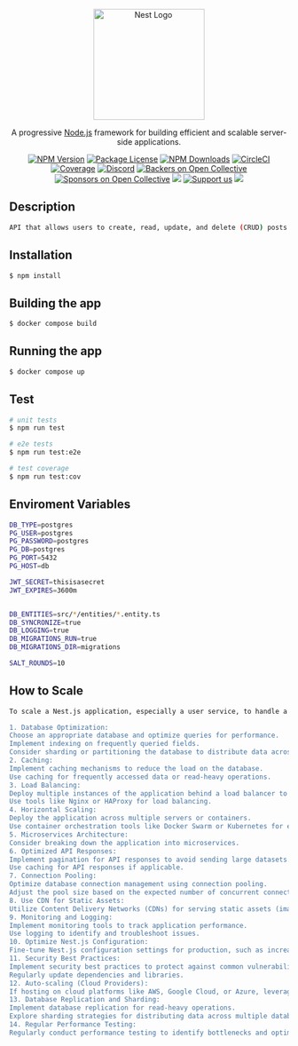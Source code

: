 <p align="center">
  <a href="http://nestjs.com/" target="blank"><img src="https://nestjs.com/img/logo-small.svg" width="200" alt="Nest Logo" /></a>
</p>

[circleci-image]: https://img.shields.io/circleci/build/github/nestjs/nest/master?token=abc123def456
[circleci-url]: https://circleci.com/gh/nestjs/nest

  <p align="center">A progressive <a href="http://nodejs.org" target="_blank">Node.js</a> framework for building efficient and scalable server-side applications.</p>
    <p align="center">
<a href="https://www.npmjs.com/~nestjscore" target="_blank"><img src="https://img.shields.io/npm/v/@nestjs/core.svg" alt="NPM Version" /></a>
<a href="https://www.npmjs.com/~nestjscore" target="_blank"><img src="https://img.shields.io/npm/l/@nestjs/core.svg" alt="Package License" /></a>
<a href="https://www.npmjs.com/~nestjscore" target="_blank"><img src="https://img.shields.io/npm/dm/@nestjs/common.svg" alt="NPM Downloads" /></a>
<a href="https://circleci.com/gh/nestjs/nest" target="_blank"><img src="https://img.shields.io/circleci/build/github/nestjs/nest/master" alt="CircleCI" /></a>
<a href="https://coveralls.io/github/nestjs/nest?branch=master" target="_blank"><img src="https://coveralls.io/repos/github/nestjs/nest/badge.svg?branch=master#9" alt="Coverage" /></a>
<a href="https://discord.gg/G7Qnnhy" target="_blank"><img src="https://img.shields.io/badge/discord-online-brightgreen.svg" alt="Discord"/></a>
<a href="https://opencollective.com/nest#backer" target="_blank"><img src="https://opencollective.com/nest/backers/badge.svg" alt="Backers on Open Collective" /></a>
<a href="https://opencollective.com/nest#sponsor" target="_blank"><img src="https://opencollective.com/nest/sponsors/badge.svg" alt="Sponsors on Open Collective" /></a>
  <a href="https://paypal.me/kamilmysliwiec" target="_blank"><img src="https://img.shields.io/badge/Donate-PayPal-ff3f59.svg"/></a>
    <a href="https://opencollective.com/nest#sponsor"  target="_blank"><img src="https://img.shields.io/badge/Support%20us-Open%20Collective-41B883.svg" alt="Support us"></a>
  <a href="https://twitter.com/nestframework" target="_blank"><img src="https://img.shields.io/twitter/follow/nestframework.svg?style=social&label=Follow"></a>
</p>
  <!--[![Backers on Open Collective](https://opencollective.com/nest/backers/badge.svg)](https://opencollective.com/nest#backer)
  [![Sponsors on Open Collective](https://opencollective.com/nest/sponsors/badge.svg)](https://opencollective.com/nest#sponsor)-->

## Description

```bash
API that allows users to create, read, update, and delete (CRUD) posts. Each post will have a title, content, author, and timestamp. You will also need to write unit and e2e tests for the API using Jest and Testcontainers. You will also need to use Docker and Docker Compose to containerize the application and the database.
```

## Installation

```bash
$ npm install
```

## Building the app

```bash
$ docker compose build
```

## Running the app

```bash
$ docker compose up
```

## Test

```bash
# unit tests
$ npm run test

# e2e tests
$ npm run test:e2e

# test coverage
$ npm run test:cov
```

## Enviroment Variables

```bash
DB_TYPE=postgres
PG_USER=postgres
PG_PASSWORD=postgres
PG_DB=postgres
PG_PORT=5432
PG_HOST=db

JWT_SECRET=thisisasecret
JWT_EXPIRES=3600m


DB_ENTITIES=src/*/entities/*.entity.ts
DB_SYNCRONIZE=true
DB_LOGGING=true
DB_MIGRATIONS_RUN=true
DB_MIGRATIONS_DIR=migrations

SALT_ROUNDS=10
```

## How to Scale

```bash
To scale a Nest.js application, especially a user service, to handle a large number of users (10,000 to 1 million), we need to consider various aspects of the application's architecture, infrastructure, and performance. Below are some general strategies that can help in scaling a basic Nest.js app serving a user service:

1. Database Optimization:
Choose an appropriate database and optimize queries for performance.
Implement indexing on frequently queried fields.
Consider sharding or partitioning the database to distribute data across multiple servers.
2. Caching:
Implement caching mechanisms to reduce the load on the database.
Use caching for frequently accessed data or read-heavy operations.
3. Load Balancing:
Deploy multiple instances of the application behind a load balancer to distribute incoming requests.
Use tools like Nginx or HAProxy for load balancing.
4. Horizontal Scaling:
Deploy the application across multiple servers or containers.
Use container orchestration tools like Docker Swarm or Kubernetes for easy scaling.
5. Microservices Architecture:
Consider breaking down the application into microservices.
6. Optimized API Responses:
Implement pagination for API responses to avoid sending large datasets.
Use caching for API responses if applicable.
7. Connection Pooling:
Optimize database connection management using connection pooling.
Adjust the pool size based on the expected number of concurrent connections.
8. Use CDN for Static Assets:
Utilize Content Delivery Networks (CDNs) for serving static assets (images, CSS, JavaScript) to reduce server load.
9. Monitoring and Logging:
Implement monitoring tools to track application performance.
Use logging to identify and troubleshoot issues.
10. Optimize Nest.js Configuration:
Fine-tune Nest.js configuration settings for production, such as increasing the number of workers, optimizing middleware, etc.
11. Security Best Practices:
Implement security best practices to protect against common vulnerabilities.
Regularly update dependencies and libraries.
12. Auto-scaling (Cloud Providers):
If hosting on cloud platforms like AWS, Google Cloud, or Azure, leverage auto-scaling features based on metrics like CPU usage.
13. Database Replication and Sharding:
Implement database replication for read-heavy operations.
Explore sharding strategies for distributing data across multiple database servers.
14. Regular Performance Testing:
Regularly conduct performance testing to identify bottlenecks and optimize the application accordingly.
```




